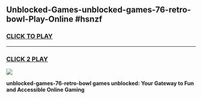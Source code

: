 
## Unblocked-Games-unblocked-games-76-retro-bowl-Play-Online #hsnzf
<h3>
<a href="https://news.freeplayer.one?title=unblocked-games-76-retro-bowl&ref=3">CLICK TO PLAY</a></h3>
<hr>

<h3>
<a href="https://news.freeplayer.one?title=unblocked-games-76-retro-bowl&ref=3">CLICK 2 PLAY</a>
  
</h3>

<a href="https://news.freeplayer.one?title=unblocked-games-76-retro-bowl&ref=3"><img src="https://clearcache.store/games.png"></a>


**unblocked-games-76-retro-bowl games unblocked: Your Gateway to Fun and Accessible Online Gaming**
